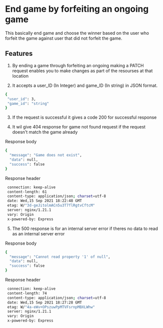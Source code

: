 # End game by forfeiting an ongoing game

This basically end game and choose the winner based on the user who forfeit the game against user that did not forfeit the game.

## Features

1. By ending a game through forfeiting an ongoing making a PATCH request enables you to make changes as part of the resourses at that location

2. It accepts a user_ID (In Integer) and game_ID (In string) in JSON format.

 ```sh
 {
  "user_id": 3,
  "game_id": "string"
 }
 ```

3. If the request is successful it gives a code 200 for successful response

4. It wil give 404 response for game not found request if the request doesn't match the game already

Response body

```sh
{
  "message": "Game does not exist",
  "data": null,
  "success": false
}
```

Response header

```sh
 connection: keep-alive 
 content-length: 61 
 content-type: application/json; charset=utf-8 
 date: Wed,15 Sep 2021 18:22:48 GMT 
 etag: W/"3d-geJitolmACn5u3T7flRgtvCftcM" 
 server: nginx/1.21.1 
 vary: Origin 
 x-powered-by: Express
```

5. The 500 response is for an internal server error if theres no data to read as an internal server error

Response body

```sh
{
  "message": "Cannot read property '1' of null",
  "data": null,
  "success": false
}
```

Response header

```sh
 connection: keep-alive 
 content-length: 74 
 content-type: application/json; charset=utf-8 
 date: Wed,15 Sep 2021 18:27:28 GMT 
 etag: W/"4a-eWv+OPszuwPpMTVFsrnpMBXLWhw" 
 server: nginx/1.21.1 
 vary: Origin 
 x-powered-by: Express 
 ```